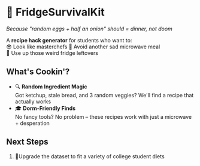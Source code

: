 # 🍳 FridgeSurvivalKit  

*Because "random eggs + half an onion" should = dinner, not doom*  

A **recipe hack generator** for students who want to:  
😎 Look like masterchefs 
🚫 Avoid another sad microwave meal  
💸 Use up those weird fridge leftovers  

## What's Cookin'?  
- 🔍 **Random Ingredient Magic**  
  Got ketchup, stale bread, and 3 random veggies? We'll find a recipe that actually works  
- 🎓 **Dorm-Friendly Finds**  
  No fancy tools? No problem – these recipes work with just a microwave + desperation  

## Next Steps
1. 📄Upgrade the dataset to fit a variety of college student diets


